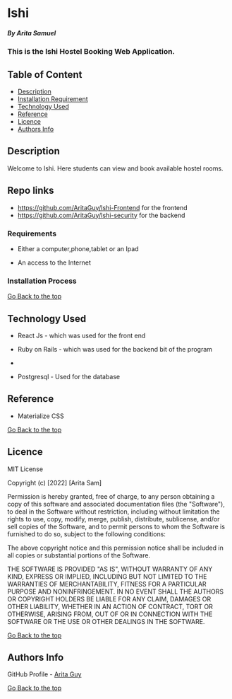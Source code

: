 # Ishi

##### By Arita Samuel 
### This is the Ishi Hostel Booking Web Application.

## Table of Content

+ [Description](#description)
+ [Installation Requirement](#Installation)
+ [Technology Used](#technology-used)
+ [Reference](#reference)
+ [Licence](#licence)
+ [Authors Info](#author-Info)

## Description
Welcome to Ishi. Here students can view and book available hostel rooms.

## Repo links
+ https://github.com/AritaGuy/Ishi-Frontend for the frontend 
+ https://github.com/AritaGuy/Ishi-security for the backend

### Requirements

* Either a computer,phone,tablet or an Ipad

* An access to the Internet

### Installation Process

[Go Back to the top](#portfolio)
## Technology Used
* React Js - which was used for the front end

* Ruby on Rails - which was used for the backend bit of the program
* 
* Postgresql - Used for the database

## Reference
* Materialize CSS

[Go Back to the top](#portfolio)

## Licence

MIT License

Copyright (c) [2022] [Arita Sam]

Permission is hereby granted, free of charge, to any person obtaining a copy
of this software and associated documentation files (the "Software"), to deal
in the Software without restriction, including without limitation the rights
to use, copy, modify, merge, publish, distribute, sublicense, and/or sell
copies of the Software, and to permit persons to whom the Software is
furnished to do so, subject to the following conditions:

The above copyright notice and this permission notice shall be included in all
copies or substantial portions of the Software.

THE SOFTWARE IS PROVIDED "AS IS", WITHOUT WARRANTY OF ANY KIND, EXPRESS OR
IMPLIED, INCLUDING BUT NOT LIMITED TO THE WARRANTIES OF MERCHANTABILITY,
FITNESS FOR A PARTICULAR PURPOSE AND NONINFRINGEMENT. IN NO EVENT SHALL THE
AUTHORS OR COPYRIGHT HOLDERS BE LIABLE FOR ANY CLAIM, DAMAGES OR OTHER
LIABILITY, WHETHER IN AN ACTION OF CONTRACT, TORT OR OTHERWISE, ARISING FROM,
OUT OF OR IN CONNECTION WITH THE SOFTWARE OR THE USE OR OTHER DEALINGS IN THE
SOFTWARE.

[Go Back to the top](#portfolio)

## Authors Info

GitHub Profile - [Arita Guy](https://github.com/AritaGuy)



[Go Back to the top](#portfolio)